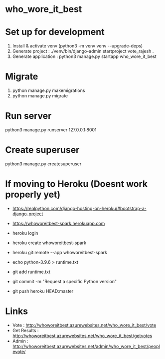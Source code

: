 # who_wore_it_best


# Set up for development
1. Install & activate venv (python3 -m venv venv --upgrade-deps)
2. Generate project : ./venv/bin/django-admin startproject vote_rajesh .
3. Generate application : python3 manage.py startapp who_wore_it_best

# Migrate
1. python manage.py makemigrations
2. python manage.py migrate

# Run server
python3 manage.py runserver 127.0.0.1:8001

# Create superuser
python3 manage.py createsuperuser

# If moving to Heroku (Doesnt work properly yet)
- https://realpython.com/django-hosting-on-heroku/#bootstrap-a-django-project
- https://whoworeitbest-spark.herokuapp.com
- heroku login
- heroku create whoworeitbest-spark
- heroku git:remote --app  whoworeitbest-spark  

- echo python-3.9.6 > runtime.txt
- git add runtime.txt
- git commit -m "Request a specific Python version"  

- git push heroku HEAD:master

# Links
- Vote : http://whoworeitbest.azurewebsites.net/who_wore_it_best/vote
- Get Results : http://whoworeitbest.azurewebsites.net/who_wore_it_best/getvotes
- Admin : http://whoworeitbest.azurewebsites.net/admin/who_wore_it_best/peoplevote/